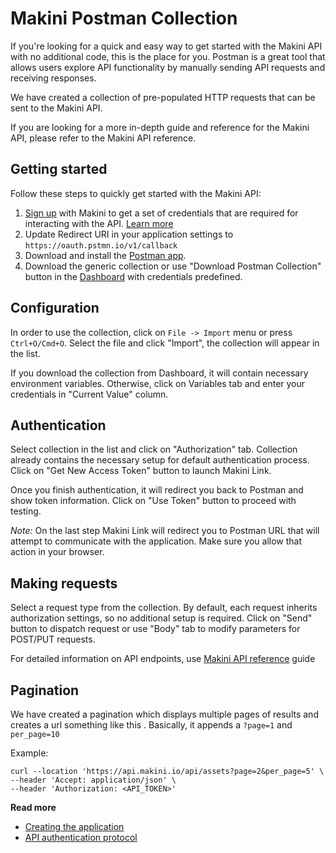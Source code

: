 # Makini Postman Collection

If you're looking for a quick and easy way to get started with the Makini API with no additional code, 
this is the place for you. Postman is a great tool that allows users explore API functionality by 
manually sending API requests and receiving responses. 

We have created a collection of pre-populated HTTP requests that can be sent to the Makini API.

If you are looking for a more in-depth guide and reference for the Makini API, please refer to the 
Makini API reference.

## Getting started

Follow these steps to quickly get started with the Makini API:

1. [Sign up](https://app.makini.io/register) with Makini to get a set of credentials that are required 
   for interacting with the API. [Learn more](sign-up.md)
2. Update Redirect URI in your application settings to `https://oauth.pstmn.io/v1/callback` 
3. Download and install the [Postman app](https://www.postman.com/downloads/).
4. Download the generic collection or use "Download Postman Collection" button in the [Dashboard](https://app.makini.io)
   with credentials predefined.

## Configuration

In order to use the collection, click on `File -> Import` menu or press `Ctrl+O/Cmd+O`.
Select the file and click "Import", the collection will appear in the list.

If you download the collection from Dashboard, it will contain necessary environment variables. Otherwise, 
click on Variables tab and enter your credentials in "Current Value" column.

## Authentication

Select collection in the list and click on "Authorization" tab. Collection already contains the necessary setup for
default authentication process. Click on "Get New Access Token" button to launch Makini Link.

Once you finish authentication, it will redirect you back to Postman and show token information.
Click on "Use Token" button to proceed with testing.

*Note:* On the last step Makini Link will redirect you to Postman URL that will attempt to communicate with 
the application. Make sure you allow that action in your browser.

## Making requests

Select a request type from the collection. By default, each request inherits authorization settings, so no additional
setup is required. Click on "Send" button to dispatch request or use "Body" tab to modify parameters for POST/PUT requests.

For detailed information on API endpoints, use [Makini API reference](../oas3.yml) guide

## Pagination 
We have created a pagination which displays multiple pages of results and creates a url something like this . Basically, it appends a `?page=1` and `per_page=10`

Example:
```
curl --location 'https://api.makini.io/api/assets?page=2&per_page=5' \
--header 'Accept: application/json' \
--header 'Authorization: <API_TOKEN>'
```

**Read more**
* [Creating the application](sign-up.md)
* [API authentication protocol](authentication.md)
